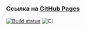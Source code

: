 ### Ссылка на [GitHub Pages](https://orlovaaa.github.io/ahj-events/)
[![Build status](https://ci.appveyor.com/api/projects/status/tq2o5k63i6mfprn4/branch/main?svg=true)](https://ci.appveyor.com/project/orlovaaa/ahj-dom/branch/main)
![CI](https://github.com/orlovaaa/ahj-dom/actions/workflows/web.yml/badge.svg)